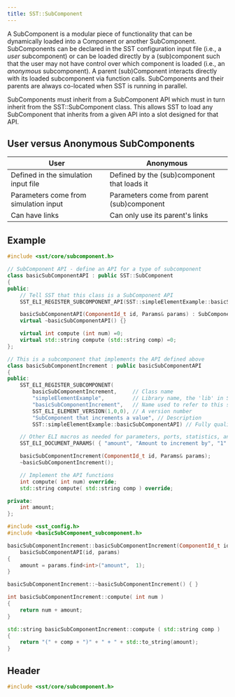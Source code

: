 ```yaml
---
title: SST::SubComponent
---
```


A SubComponent is a modular piece of functionality that can be dynamically loaded into a Component or another SubComponent. SubComponents can be declared in the SST configuration input file (i.e., a *user* subcomponent) or can be loaded directly by a (sub)component such that the user may not have control over which component is loaded (i.e., an *anonymous* subcomponent). A parent (sub)Component interacts directly with its loaded subcomponent via function calls. SubComponents and their parents are always co-located when SST is running in parallel. 

SubComponents must inherit from a SubComponent API which must in turn inherit from the SST::SubComponent class. This allows SST to load any SubComponent that inherits from a given API into a slot designed for that API. 

## User versus Anonymous SubComponents
|User   | Anonymous   |
| ---   | ---         |
| Defined in the simulation input file | Defined by the (sub)component that loads it |
| Parameters come from simulation input | Parameters come from parent (sub)component |
| Can have links | Can only use its parent's links |

## Example
<!--- SOURCE_CODE: sst-elements/src/sst/elements/simpleElementExample/basicSubComponent_subcomponent.h --->
<!--- SOURCE_CODE: sst-elements/src/sst/elements/simpleElementExample/basicSubComponent_subcomponent.cc --->
```cpp title="Excerpt from src/sst/elements/simpleElementExample/basicSubComponent_subcomponent.cc"
#include <sst/core/subcomponent.h>

// SubComponent API - define an API for a type of subcomponent
class basicSubComponentAPI : public SST::SubComponent 
{
public:
    // Tell SST that this class is a SubComponent API
    SST_ELI_REGISTER_SUBCOMPONENT_API(SST::simpleElementExample::basicSubComponentAPI)

    basicSubComponentAPI(ComponentId_t id, Params& params) : SubComponent(id) {}
    virtual ~basicSubComponentAPI() {}

    virtual int compute (int num) =0;
    virtual std::string compute (std::string comp) =0;
};

// This is a subcomponent that implements the API defined above
class basicSubComponentIncrement : public basicSubComponentAPI 
{
public:
    SST_ELI_REGISTER_SUBCOMPONENT(
        basicSubComponentIncrement,     // Class name
        "simpleElementExample",         // Library name, the 'lib' in SST's lib.name format
        "basicSubComponentIncrement",   // Name used to refer to this subcomponent, the 'name' in SST's lib.name format
        SST_ELI_ELEMENT_VERSION(1,0,0), // A version number
        "SubComponent that increments a value", // Description
        SST::simpleElementExample::basicSubComponentAPI) // Fully qualified name of the API this subcomponent implements

    // Other ELI macros as needed for parameters, ports, statistics, and subcomponent slots
    SST_ELI_DOCUMENT_PARAMS( { "amount", "Amount to increment by", "1" } )

    basicSubComponentIncrement(ComponentId_t id, Params& params);
    ~basicSubComponentIncrement();

    // Implement the API functions
    int compute( int num) override;
    std::string compute( std::string comp ) override;

private:
    int amount;
};
```
```cpp title="Excerpt from src/sst/elements/simpleElementExample/basicSubComponent_subcomponent.h"
#include <sst_config.h>
#include <basicSubComponent_subcomponent.h>

basicSubComponentIncrement::basicSubComponentIncrement(ComponentId_t id, Params& params) :
    basicSubComponentAPI(id, params) 
{
    amount = params.find<int>("amount",  1);
}

basicSubComponentIncrement::~basicSubComponentIncrement() { }

int basicSubComponentIncrement::compute( int num )
{
    return num + amount;
}

std::string basicSubComponentIncrement::compute ( std::string comp )
{
    return "(" + comp + ")" + " + " + std::to_string(amount);
}
```

## Header
```cpp
#include <sst/core/subcomponent.h>
```